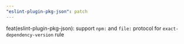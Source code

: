 ```yaml
---
"eslint-plugin-pkg-json": patch
---
```


feat(eslint-plugin-pkg-json): support `npm:` and `file:` protocol for `exact-dependency-version` rule
